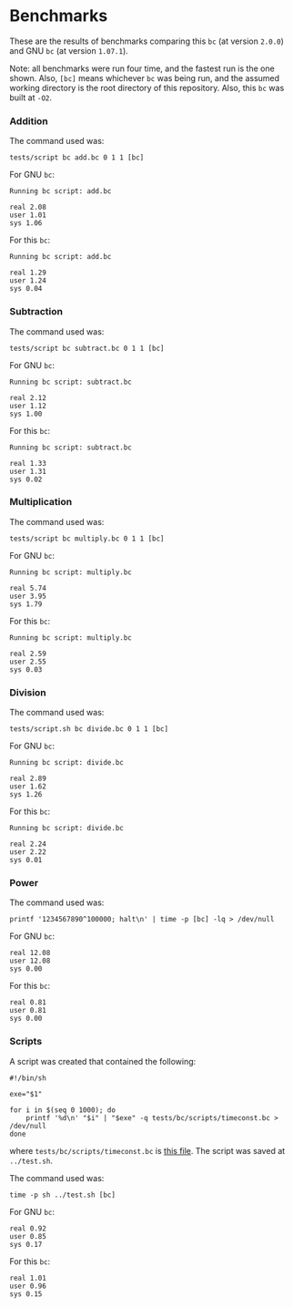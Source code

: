# Benchmarks

These are the results of benchmarks comparing this `bc` (at version `2.0.0`) and
GNU `bc` (at version `1.07.1`).

Note: all benchmarks were run four time, and the fastest run is the one shown.
Also, `[bc]` means whichever `bc` was being run, and the assumed working
directory is the root directory of this repository. Also, this `bc` was built at
`-O2`.

### Addition

The command used was:

```
tests/script bc add.bc 0 1 1 [bc]
```

For GNU `bc`:

```
Running bc script: add.bc

real 2.08
user 1.01
sys 1.06
```

For this `bc`:

```
Running bc script: add.bc

real 1.29
user 1.24
sys 0.04
```

### Subtraction

The command used was:

```
tests/script bc subtract.bc 0 1 1 [bc]
```

For GNU `bc`:

```
Running bc script: subtract.bc

real 2.12
user 1.12
sys 1.00
```

For this `bc`:

```
Running bc script: subtract.bc

real 1.33
user 1.31
sys 0.02
```

### Multiplication

The command used was:

```
tests/script bc multiply.bc 0 1 1 [bc]
```

For GNU `bc`:

```
Running bc script: multiply.bc

real 5.74
user 3.95
sys 1.79
```

For this `bc`:

```
Running bc script: multiply.bc

real 2.59
user 2.55
sys 0.03
```

### Division

The command used was:

```
tests/script.sh bc divide.bc 0 1 1 [bc]
```

For GNU `bc`:

```
Running bc script: divide.bc

real 2.89
user 1.62
sys 1.26
```

For this `bc`:

```
Running bc script: divide.bc

real 2.24
user 2.22
sys 0.01
```

### Power

The command used was:

```
printf '1234567890^100000; halt\n' | time -p [bc] -lq > /dev/null
```

For GNU `bc`:

```
real 12.08
user 12.08
sys 0.00
```

For this `bc`:

```
real 0.81
user 0.81
sys 0.00
```

### Scripts

A script was created that contained the following:

```
#!/bin/sh

exe="$1"

for i in $(seq 0 1000); do
	printf '%d\n' "$i" | "$exe" -q tests/bc/scripts/timeconst.bc > /dev/null
done
```

where `tests/bc/scripts/timeconst.bc` is [this file][1]. The script was saved at
`../test.sh`.

The command used was:

```
time -p sh ../test.sh [bc]
```

For GNU `bc`:

```
real 0.92
user 0.85
sys 0.17
```

For this `bc`:

```
real 1.01
user 0.96
sys 0.15
```

[1]: https://github.com/torvalds/linux/blob/master/kernel/time/timeconst.bc

